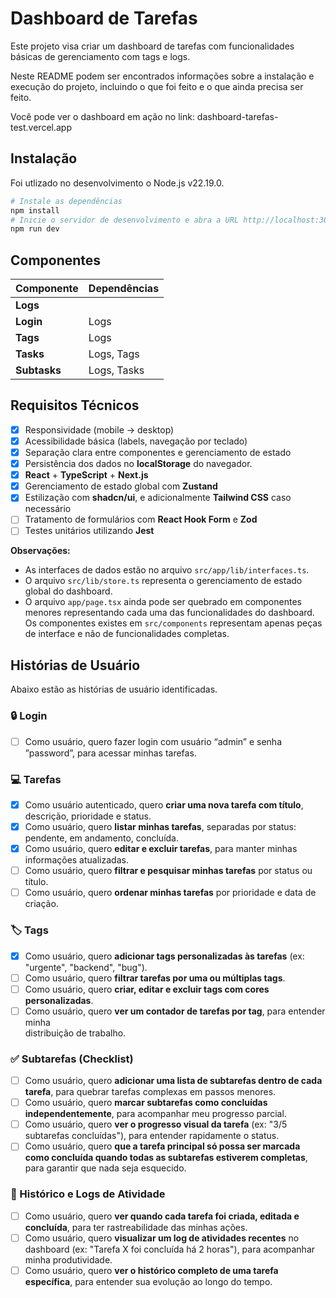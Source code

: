 # Dashboard de Tarefas

Este projeto visa criar um dashboard de tarefas com funcionalidades básicas de gerenciamento com tags e logs.

Neste README podem ser encontrados informações sobre a instalação e execução do projeto, incluindo o que foi feito e o que ainda precisa ser feito.

Você pode ver o dashboard em ação no link: dashboard-tarefas-test.vercel.app

## Instalação

Foi utlizado no desenvolvimento o Node.js v22.19.0.

```bash
# Instale as dependências
npm install
# Inicie o servidor de desenvolvimento e abra a URL http://localhost:3000
npm run dev
```

## Componentes

| Componente   | Dependências |
| ------------ | ------------ |
| **Logs**     |              |
| **Login**    | Logs         |
| **Tags**     | Logs         |
| **Tasks**    | Logs, Tags   |
| **Subtasks** | Logs, Tasks  |

## Requisitos Técnicos

- [x] Responsividade (mobile → desktop)
- [x] Acessibilidade básica (labels, navegação por teclado)
- [x] Separação clara entre componentes e gerenciamento de estado
- [x] Persistência dos dados no **localStorage** do navegador.
- [x] **React** + **TypeScript** + **Next.js**
- [x] Gerenciamento de estado global com **Zustand**
- [x] Estilização com **shadcn/ui**, e adicionalmente **Tailwind CSS** caso necessário
- [ ] Tratamento de formulários com **React Hook Form** e **Zod**
- [ ] Testes unitários utilizando **Jest**

**Observações:**

- As interfaces de dados estão no arquivo `src/app/lib/interfaces.ts`.
- O arquivo `src/lib/store.ts` representa o gerenciamento de estado global do dashboard.
- O arquivo `app/page.tsx` ainda pode ser quebrado em componentes menores representando cada uma das funcionalidades do dashboard. Os componentes existes em `src/components` representam apenas peças de interface e não de funcionalidades completas.

## Histórias de Usuário

Abaixo estão as histórias de usuário identificadas.

### 🔒 Login

- [ ] Como usuário, quero fazer login com usuário “admin” e senha ”password”, para acessar minhas tarefas.

### 💻 Tarefas

- [x] Como usuário autenticado, quero **criar uma nova tarefa com título**, descrição, prioridade e status.
- [x] Como usuário, quero **listar minhas tarefas**, separadas por status: pendente, em andamento, concluída.
- [x] Como usuário, quero **editar e excluir tarefas**, para manter minhas informações atualizadas.
- [ ] Como usuário, quero **filtrar e pesquisar minhas tarefas** por status ou título.
- [ ] Como usuário, quero **ordenar minhas tarefas** por prioridade e data de criação.

### 🏷 Tags

- [x] Como usuário, quero **adicionar tags personalizadas às tarefas** (ex: "urgente", "backend", "bug").
- [ ] Como usuário, quero **filtrar tarefas por uma ou múltiplas tags**.
- [ ] Como usuário, quero **criar, editar e excluir tags com cores personalizadas**.
- [ ] Como usuário, quero **ver um contador de tarefas por tag**, para entender minha  
       distribuição de trabalho.

### ✅ Subtarefas (Checklist)

- [ ] Como usuário, quero **adicionar uma lista de subtarefas dentro de cada tarefa**, para quebrar tarefas complexas em passos menores.
- [ ] Como usuário, quero **marcar subtarefas como concluídas independentemente**, para acompanhar meu progresso parcial.
- [ ] Como usuário, quero **ver o progresso visual da tarefa** (ex: "3/5 subtarefas concluídas"), para entender rapidamente o status.
- [ ] Como usuário, quero **que a tarefa principal só possa ser marcada como concluída quando todas as subtarefas estiverem completas**, para garantir que nada seja esquecido.

### 📜 Histórico e Logs de Atividade

- [ ] Como usuário, quero **ver quando cada tarefa foi criada, editada e concluída**, para ter rastreabilidade das minhas ações.
- [ ] Como usuário, quero **visualizar um log de atividades recentes** no dashboard (ex: "Tarefa X foi concluída há 2 horas"), para acompanhar minha produtividade.
- [ ] Como usuário, quero **ver o histórico completo de uma tarefa específica**, para entender sua evolução ao longo do tempo.
